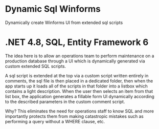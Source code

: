 # Dynamic Sql Winforms
Dynamically create Winforms UI from extended sql scripts

# .NET 4.8, SQL, Entity Framework 6

The idea here is to allow an operations team to perform maintenance on a production database through a UI which is dynamically generated via custom extended SQL scripts.

A sql script is extended at the top via a custom script written entirely in comments, the sql file is then placed in a dedicated folder, then when the app starts up it loads all of the scripts in that folder into a listbox which contains a light description. When the user then selects an item from that list box, the application generates a fillable form UI dynamically according to the described parameters in the custom comment script.

Why? This eliminates the need for operations staff to know SQL and more importantly protects them from making catastropic mistakes such as performing a query without a WHERE clause, etc.
